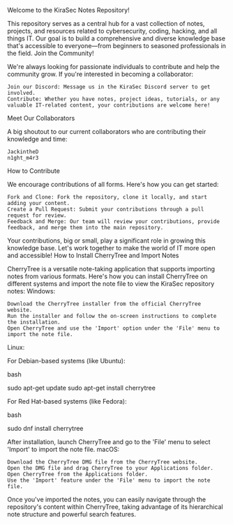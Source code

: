 Welcome to the KiraSec Notes Repository!

This repository serves as a central hub for a vast collection of notes, projects, and resources related to cybersecurity, coding, hacking, and all things IT. Our goal is to build a comprehensive and diverse knowledge base that's accessible to everyone—from beginners to seasoned professionals in the field.
Join the Community!

We're always looking for passionate individuals to contribute and help the community grow. If you're interested in becoming a collaborator:

    Join our Discord: Message us in the KiraSec Discord server to get involved.
    Contribute: Whether you have notes, project ideas, tutorials, or any valuable IT-related content, your contributions are welcome here!

Meet Our Collaborators

A big shoutout to our current collaborators who are contributing their knowledge and time:

    JackintheD
    n1ght_m4r3

How to Contribute

We encourage contributions of all forms. Here's how you can get started:

    Fork and Clone: Fork the repository, clone it locally, and start adding your content.
    Create a Pull Request: Submit your contributions through a pull request for review.
    Feedback and Merge: Our team will review your contributions, provide feedback, and merge them into the main repository.

Your contributions, big or small, play a significant role in growing this knowledge base. Let's work together to make the world of IT more open and accessible!
How to Install CherryTree and Import Notes

CherryTree is a versatile note-taking application that supports importing notes from various formats. Here's how you can install CherryTree on different systems and import the note file to view the KiraSec repository notes:
Windows:

    Download the CherryTree installer from the official CherryTree website.
    Run the installer and follow the on-screen instructions to complete the installation.
    Open CherryTree and use the 'Import' option under the 'File' menu to import the note file.

Linux:

For Debian-based systems (like Ubuntu):

bash

sudo apt-get update
sudo apt-get install cherrytree

For Red Hat-based systems (like Fedora):

bash

sudo dnf install cherrytree

After installation, launch CherryTree and go to the 'File' menu to select 'Import' to import the note file.
macOS:

    Download the CherryTree DMG file from the CherryTree website.
    Open the DMG file and drag CherryTree to your Applications folder.
    Open CherryTree from the Applications folder.
    Use the 'Import' feature under the 'File' menu to import the note file.

Once you've imported the notes, you can easily navigate through the repository's content within CherryTree, taking advantage of its hierarchical note structure and powerful search features.
